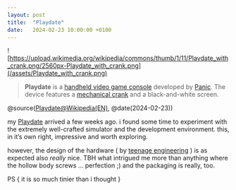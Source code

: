 ```yaml
---
layout: post
title:  "Playdate"
date:   2024-02-23 10:00:00 +0100
---
```


![https://upload.wikimedia.org/wikipedia/commons/thumb/1/11/Playdate_with_crank.png/2560px-Playdate_with_crank.png](/assets/Playdate_with_crank.png)

> **Playdate** is a [handheld video game console](https://en.wikipedia.org/wiki/Handheld_game_console "Handheld game console") developed by [Panic](https://en.wikipedia.org/wiki/Panic_Inc. "Panic Inc."). The device features a [mechanical crank](https://en.wikipedia.org/wiki/Crank_(mechanism) "Crank (mechanism)") and a black-and-white screen. 

@source([Playdate@Wikipedia(EN)](https://en.wikipedia.org/wiki/Playdate_(console)), @date(2024-02-23))

my [Playdate](https://play.date) arrived a few weeks ago. i found some time to experiment with the extremely well-crafted simulator and the development environment. this, in it’s own right, impressive and worth exploring. 

however, the design of the hardware ( by [teenage engineering](https://teenage.engineering/) ) is as expected also *really* nice. TBH what intrigued me more than anything where the hollow body screws … perfection ;) and the packaging is really, too.

PS { it is so much tinier than i thought }